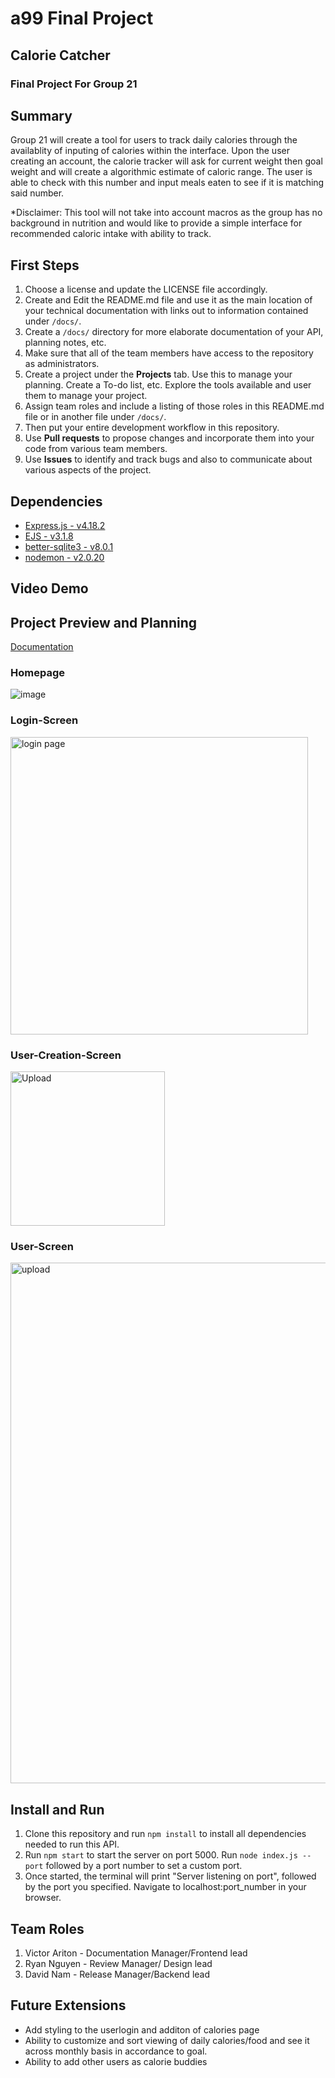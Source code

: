 # a99 Final Project 
 
## Calorie Catcher

### Final Project For Group 21

## Summary 
Group 21 will create a tool for users to track daily calories through the availablity of inputing of calories within the interface. Upon the user creating an account, the calorie tracker will ask for current weight then goal weight and will create a algorithmic estimate of caloric range. The user is able to check with this number and input meals eaten to see if it is matching said number.

*Disclaimer: This tool will not take into account macros as the group has no background in nutrition and would like to provide a simple interface for recommended caloric intake with ability to track.

## First Steps
1. Choose a license and update the LICENSE file accordingly. 
2. Create and Edit the README.md file and use it as the main location of your technical documentation with links out to information contained under `/docs/`.
3. Create a `/docs/` directory for more elaborate documentation of your API, planning notes, etc.
4. Make sure that all of the team members have access to the repository as administrators.
5. Create a project under the **Projects** tab. Use this to manage your planning. Create a To-do list, etc. Explore the tools available and user them to manage your project.
6. Assign team roles and include a listing of those roles in this README.md file or in another file under `/docs/`.
7. Then put your entire development workflow in this repository.
8. Use **Pull requests** to propose changes and incorporate them into your code from various team members. 
9. Use **Issues** to identify and track bugs and also to communicate about various aspects of the project.

## Dependencies
+ [Express.js - v4.18.2](https://expressjs.com/)
+ [EJS - v3.1.8](https://ejs.co/)
+ [better-sqlite3 - v8.0.1](https://www.npmjs.com/package/better-sqlite3)
+ [nodemon - v2.0.20](https://www.npmjs.com/package/nodemon)

## Video Demo


## Project Preview and Planning
[Documentation](https://github.com/comp426-2022-fall/a99-final-project-group-21/tree/main/Documentation)

### Homepage 
![image](https://user-images.githubusercontent.com/69809296/206363143-62ac9b74-05ce-4769-94ae-dbf31da052d5.png)

### Login-Screen
<img width="476" alt="login page" src="https://user-images.githubusercontent.com/69809296/206360239-69bc7b47-1a8a-4baa-87de-e6710112bbc3.png">

### User-Creation-Screen
<img width="247" alt="Upload" src="https://user-images.githubusercontent.com/69809296/206363613-c9fce1a5-de5e-4dc6-836e-dcba7ae31398.png">

### User-Screen
<img width="833" alt="upload" src="https://user-images.githubusercontent.com/69809296/206380738-80a775ea-31ad-467a-af68-ba147563c3d1.png">




## Install and Run

1. Clone this repository and run `npm install` to install all dependencies needed to run this API.
2. Run `npm start` to start the server on port 5000. Run `node index.js --port` followed by a port number to set a custom port.
3. Once started, the terminal will print "Server listening on port", followed by the port you specified. Navigate to localhost:port_number  in your browser.

## Team Roles

1. Victor Ariton - Documentation Manager/Frontend lead
2. Ryan Nguyen - Review Manager/ Design lead
3. David Nam - Release Manager/Backend lead

## Future Extensions
+ Add styling to the userlogin and additon of calories page 
+ Ability to customize and sort viewing of daily calories/food and see it across monthly basis in accordance to goal.
+ Ability to add other users as calorie buddies 

